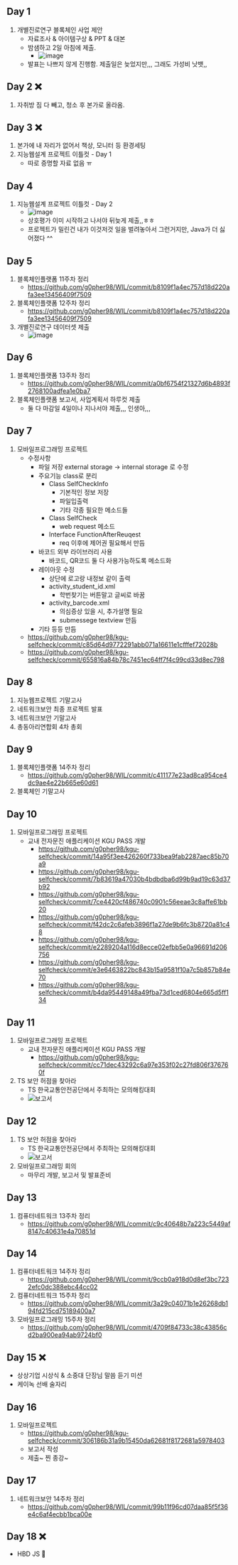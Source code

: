 ## Day 1
1. 개별진로연구 블록체인 사업 제안
    - 자료조사 & 아이템구상 & PPT & 대본
    - 밤샘하고 2일 아침에 제출.
        - ![image](https://user-images.githubusercontent.com/44149738/144824726-e75d1a16-d89b-477a-ba80-4af3920e883b.png)
    - 발표는 나쁘지 않게 진행함. 제출일은 늦었지만,,, 그래도 가성비 낫뱃,,

## Day 2 ❌
1. 자취방 짐 다 빼고, 청소 후 본가로 올라옴.

## Day 3 ❌
1. 본가에 내 자리가 없어서 책상, 모니터 등 환경세팅
2. 지능웹설계 프로젝트 이틀컷 - Day 1
    - 따로 증명할 자료 없음 ㅠ

## Day 4
1. 지능웹설계 프로젝트 이틀컷 - Day 2
    - ![image](https://user-images.githubusercontent.com/44149738/144821790-4ea0a6e0-a8ce-47cf-b72b-b57106c7013f.png)
    - 상호평가 이미 시작하고 나서야 뒤늦게 제출,,ㅎㅎ
    - 프로젝트가 밀린건 내가 이것저것 일을 벌려놓아서 그런거지만, Java가 더 싫어졌다 ^^

## Day 5
1. 블록체인플랫폼 11주차 정리
    - https://github.com/g0pher98/WIL/commit/b8109f1a4ec757d18d220afa3ee13456409f7509
2. 블록체인플랫폼 12주차 정리
    - https://github.com/g0pher98/WIL/commit/b8109f1a4ec757d18d220afa3ee13456409f7509
3. 개별진로연구 데이터셋 제출
    - ![image](https://user-images.githubusercontent.com/44149738/144825183-a86a899f-6cf5-4249-8a9b-fffe3c864649.png)

## Day 6
1. 블록체인플랫폼 13주차 정리
    - https://github.com/g0pher98/WIL/commit/a0bf6754f21327d6b4893f2768100adfea1e0ba7
2. 블록체인플랫폼 보고서, 사업계획서 하루컷 제출
    - 둘 다 마감일 4일이나 지나서야 제출,,, 인생아,,,

## Day 7
1. 모바일프로그래밍 프로젝트
    - 수정사항
        - 파일 저장 external storage -> internal storage 로 수정
        - 주요기능 class로 분리
            - Class SelfCheckInfo
                - 기본적인 정보 저장
                - 파일입출력
                - 기타 각종 필요한 메소드들
            - Class SelfCheck
                - web request 메소드
            - Interface FunctionAfterReuqest
                - req 이후에 제어권 필요해서 만듬
        - 바코드 외부 라이브러리 사용
            - 바코드, QR코드 둘 다 사용가능하도록 메소드화
        - 레이아웃 수정
            - 상단에 로고랑 내정보 같이 출력
            - activity_student_id.xml
                - 학번찾기는 버튼말고 글씨로 바꿈
            - activity_barcode.xml
                - 의심증상 있을 시, 추가설명 필요
                - submessege textview 만듬
        - 기타 등등 만듬
    - https://github.com/g0pher98/kgu-selfcheck/commit/c85d64d9772291abb071a16611e1cfffef72028b
    - https://github.com/g0pher98/kgu-selfcheck/commit/655816a84b78c7451ec64ff7f4c99cd33d8ec798

## Day 8
1. 지능웹프로젝트 기말고사
2. 네트워크보안 최종 프로젝트 발표
3. 네트워크보안 기말고사
4. 총동아리연합회 4차 총회

## Day 9
1. 블록체인플랫폼 14주차 정리
    - https://github.com/g0pher98/WIL/commit/c411177e23ad8ca954ce4dc9ae4e22b665e60d61
2. 블록체인 기말고사

## Day 10
1. 모바일프로그래밍 프로젝트
    - 교내 전자문진 애플리케이션 KGU PASS 개발
        - https://github.com/g0pher98/kgu-selfcheck/commit/14a95f3ee426260f733bea9fab2287aec85b70a9
        - https://github.com/g0pher98/kgu-selfcheck/commit/7b83619a47030b4bdbdba6d99b9ad19c63d37b92
        - https://github.com/g0pher98/kgu-selfcheck/commit/7ce4420cf486740c0901c56eeae3c8affe61bb20
        - https://github.com/g0pher98/kgu-selfcheck/commit/f42dc2c6afeb3896f1a27de9b6fc3b8720a81c48
        - https://github.com/g0pher98/kgu-selfcheck/commit/e2289204a116d8ecce02efbb5e0a96691d206756
        - https://github.com/g0pher98/kgu-selfcheck/commit/e3e6463822bc843b15a9581f10a7c5b857b84e70
        - https://github.com/g0pher98/kgu-selfcheck/commit/b4da95449148a49fba73d1ced6804e665d5ff134


## Day 11
1. 모바일프로그래밍 프로젝트
    - 교내 전자문진 애플리케이션 KGU PASS 개발
        - https://github.com/g0pher98/kgu-selfcheck/commit/cc71dec43292c6a97e353f02c27fd806f376760f
2. TS 보안 허점을 찾아라
    - TS 한국교통안전공단에서 주최하는 모의해킹대회
    - ![보고서](https://user-images.githubusercontent.com/44149738/145758043-6c3eae75-0159-4a47-9072-52fbd18aeaf6.PNG)

## Day 12
1. TS 보안 허점을 찾아라
    - TS 한국교통안전공단에서 주최하는 모의해킹대회
    - ![보고서](https://user-images.githubusercontent.com/44149738/145758176-3839eeac-b8ab-440b-95a3-57c1097bf78f.PNG)
2. 모바일프로그래밍 회의
    - 마무리 개발, 보고서 및 발표준비

## Day 13
1. 컴퓨터네트워크 13주차 정리
    - https://github.com/g0pher98/WIL/commit/c9c40648b7a223c5449af8147c40631e4a70851d

## Day 14
1. 컴퓨터네트워크 14주차 정리
    - https://github.com/g0pher98/WIL/commit/9ccb0a918d0d8ef3bc7232efc0dc388ebc44cc02
2. 컴퓨터네트워크 15주차 정리
    - https://github.com/g0pher98/WIL/commit/3a29c04071b1e26268db194fd215cd75189400a7
3. 모바일프로그래밍 15주차 정리
    - https://github.com/g0pher98/WIL/commit/4709f84733c38c43856cd2ba900ea94ab9724bf0

## Day 15 ❌
- 상상기업 시상식 & 소중대 단장님 말씀 듣기 미션
- 케이녹 선배 술자리

## Day 16
1. 모바일프로젝트
    - https://github.com/g0pher98/kgu-selfcheck/commit/306186b31a9b15450da62681f8172681a5978403
    - 보고서 작성
    - 제출~ 찐 종강~

## Day 17
1. 네트워크보안 14주차 정리
    - https://github.com/g0pher98/WIL/commit/99b11f96cd07daa85f5f36e4c6af4ecbb1bca00e

## Day 18 ❌
- HBD JS 🎉

